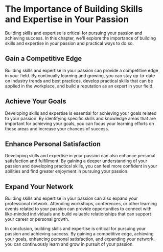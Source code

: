 The Importance of Building Skills and Expertise in Your Passion
=========================================================================================================

Building skills and expertise is critical for pursuing your passion and achieving success. In this chapter, we'll explore the importance of building skills and expertise in your passion and practical ways to do so.

Gain a Competitive Edge
-----------------------

Building skills and expertise in your passion can provide a competitive edge in your field. By continually learning and growing, you can stay up-to-date on industry trends and best practices, develop practical skills that can be applied in the workplace, and build a reputation as an expert in your field.

Achieve Your Goals
------------------

Developing skills and expertise is essential for achieving your goals related to your passion. By identifying specific skills and knowledge areas that are important for achieving your goals, you can focus your learning efforts on these areas and increase your chances of success.

Enhance Personal Satisfaction
-----------------------------

Developing skills and expertise in your passion can also enhance personal satisfaction and fulfillment. By gaining a deeper understanding of your passion and developing practical skills, you can feel more confident in your abilities and find greater enjoyment in pursuing your passion.

Expand Your Network
-------------------

Building skills and expertise in your passion can also expand your professional network. Attending workshops, conferences, or other learning events related to your passion can provide opportunities to connect with like-minded individuals and build valuable relationships that can support your career or personal growth.

In conclusion, building skills and expertise is critical for pursuing your passion and achieving success. By gaining a competitive edge, achieving your goals, enhancing personal satisfaction, and expanding your network, you can continuously learn and grow in pursuit of your passion.
